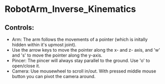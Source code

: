 # RobotArm_Inverse_Kinematics

## Controls:

* Arm: The arm follows the movements of a pointer (which is initally hidden within it's upmost joint). 
* Use the arrow keys to move the pointer along the x- and z- axis, and 'w' and 's' to move the pointer along the y-axis.
* Pincer: The pincer will always stay parallel to the ground. Use 'o' to open/close it.
* Camera: Use mousewheel to scroll in/out. With pressed middle mouse button you can pivot the camera around.


